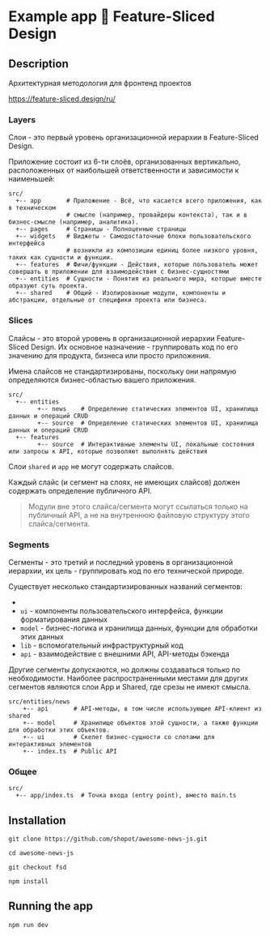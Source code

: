 # Example app 🍰 Feature-Sliced Design

## Description

Архитектурная методология для фронтенд проектов

https://feature-sliced.design/ru/

### Layers

Слои - это первый уровень организационной иерархии в Feature-Sliced Design.

Приложение состоит из 6-ти слоёв, организованных вертикально, расположенных от наибольшей ответственности и зависимости к наименьшей:

```shell
src/
  +-- app       # Приложение - Всё, что касается всего приложения, как в техническом 
                # смысле (например, провайдеры контекста), так и в бизнес-смысле (например, аналитика).
  +-- pages     # Страницы - Полноценные страницы
  +-- widgets   # Виджеты - Самодостаточные блоки пользовательского интерфейса 
                # возникли из композиции единиц более низкого уровня, таких как сущности и функции.
  +-- features  # Фичи/функции - Действия, которые пользователь может совершать в приложении для взаимодействия с бизнес-сущностями
  +-- entities  # Сущности - Понятия из реального мира, которые вместе образуют суть проекта. 
  +-- shared    # Общий - Изолированные модули, компоненты и абстракции, отдельные от специфики проекта или бизнеса. 
```

### Slices

Слайсы - это второй уровень в организационной иерархии Feature-Sliced Design. Их основное назначение - группировать код по его значению для продукта, бизнеса или просто приложения.

Имена слайсов не стандартизированы, поскольку они напрямую определяются бизнес-областью вашего приложения.

```shell
src/
  +-- entities
        +-- news    # Определение статических элементов UI, хранилища данных и операций CRUD
        +-- source  # Определение статических элементов UI, хранилища данных и операций CRUD
  +-- features
        +-- source  # Интерактивные элементы UI, локальные состояния или запросы к API, которые позволяют выполнять действия
```

Слои `shared` и `app` не могут содержать слайсов.


Каждый слайс (и сегмент на слоях, не имеющих слайсов) должен содержать определение публичного API. 

> Модули вне этого слайса/сегмента могут ссылаться только на публичный API, а не на внутреннюю файловую структуру этого слайса/сегмента.

### Segments

Сегменты - это третий и последний уровень в организационной иерархии, их цель - группировать код по его технической природе.

Существует несколько стандартизированных названий сегментов:

- 
- `ui` - компоненты пользовательского интерфейса, функции форматирования данных
- `model` - бизнес-логика и хранилища данных, функции для обработки этих данных
- `lib` - вспомогательный инфраструктурный код
- `api` - взаимодействие с внешними API, API-методы бэкенда

Другие сегменты допускаются, но должны создаваться только по необходимости. Наиболее распространенными местами для других сегментов являются слои App и Shared, где срезы не имеют смысла.

```shell
src/entities/news
    +-- api       # API-методы, в том числе использующие API-клиент из shared
    +-- model     # Хранилище объектов этой сущности, а также функции для обработки этих объектов. 
    +-- ui        # Скелет бизнес-сущности со слотами для интерактивных элементов
    +-- index.ts  # Public API
```

### Общее

```shell
src/
  +-- app/index.ts  # Точка входа (entry point), вместо main.ts
````

## Installation

```shell
git clone https://github.com/shopot/awesome-news-js.git

cd awesome-news-js

git checkout fsd

npm install
```
## Running the app

```shell
npm run dev
```
